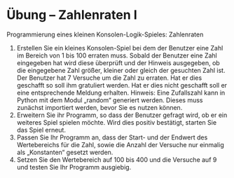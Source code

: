 # Übung – Zahlenraten I

Programmierung eines
kleinen Konsolen-Logik-Spieles: Zahlenraten

1. Erstellen Sie ein kleines Konsolen-Spiel bei dem
   der Benutzer eine Zahl im Bereich von 1 bis 100 erraten muss. Sobald der
   Benutzer eine Zahl eingegeben hat wird diese überprüft und der Hinweis
   ausgegeben, ob die eingegebene Zahl größer, kleiner oder gleich der gesuchten
   Zahl ist. Der Benutzer hat 7 Versuche um die Zahl zu erraten. Hat er dies
   geschafft so soll ihm gratuliert werden. Hat er dies nicht geschafft soll er
   eine entsprechende Meldung erhalten.
   Hinweis: Eine Zufallszahl kann in Python mit dem Modul „random“ generiert werden.
   Dieses muss zunächst importiert werden, bevor Sie es nutzen können.
2. Erweitern Sie ihr Programm, so dass der Benutzer gefragt wird, ob er ein weiteres Spiel spielen möchte. Wird dies positiv bestätigt, starten Sie das Spiel erneut.
3. Passen Sie Ihr Programm an, dass der Start- und der Endwert des Wertebereichs für die Zahl, sowie die Anzahl der Versuche nur einmalig als „Konstanten“ gesetzt werden.
4. Setzen Sie den Wertebereich auf 100 bis 400 und die Versuche auf 9 und testen Sie Ihr Programm ausgiebig.
